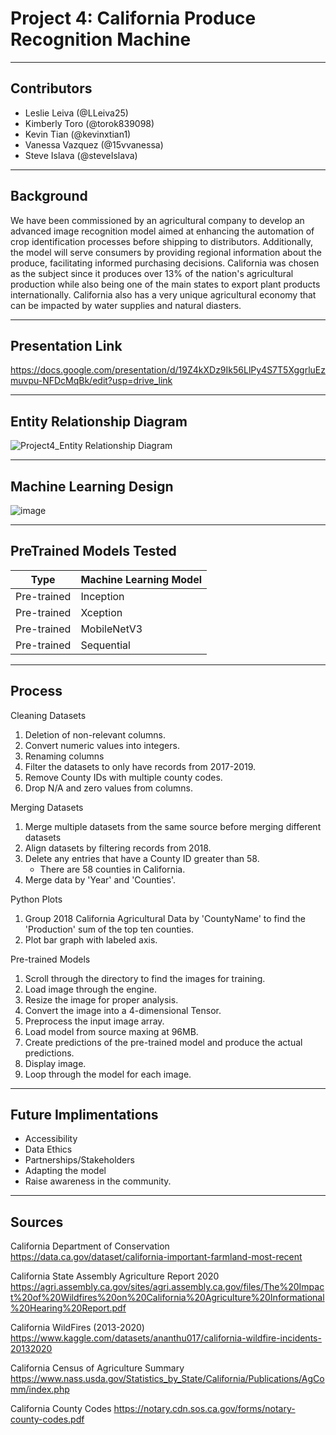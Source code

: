# Project 4: California Produce Recognition Machine
--------------------------------------------------------------------------------------------------------------
Contributors
--------------------------------------------------------------------------------------------------------------
- Leslie Leiva (@LLeiva25)
- Kimberly Toro (@torok839098)
- Kevin Tian (@kevinxtian1)
- Vanessa Vazquez (@15vvanessa)
- Steve Islava (@steveIslava)
  
--------------------------------------------------------------------------------------------------------------
Background
--------------------------------------------------------------------------------------------------------------
We have been commissioned by an agricultural company to develop an advanced image recognition model aimed at enhancing the automation of crop identification processes before shipping to distributors. Additionally, the model will serve consumers by providing regional information about the produce, facilitating informed purchasing decisions. California was chosen as the subject since it produces over 13% of the nation's agricultural production while also being one of the main states to export plant products internationally. California also has a very unique agricultural economy that can be impacted by water supplies and natural diasters.


--------------------------------------------------------------------------------------------------------------
Presentation Link
--------------------------------------------------------------------------------------------------------------
https://docs.google.com/presentation/d/19Z4kXDz9Ik56LlPy4S7T5XggrluEzmuvpu-NFDcMqBk/edit?usp=drive_link

--------------------------------------------------------------------------------------------------------------
Entity Relationship Diagram
--------------------------------------------------------------------------------------------------------------
![Project4_Entity Relationship Diagram](https://github.com/lleiva25/Project4/assets/140974405/8fbcd8b0-f1b6-4814-bafb-9139dc4a43dd)

--------------------------------------------------------------------------------------------------------------
Machine Learning Design
--------------------------------------------------------------------------------------------------------------
![image](https://github.com/lleiva25/Project4/assets/140974405/751303fa-f330-40d2-9a87-5850ae2e7d62)

--------------------------------------------------------------------------------------------------------------
PreTrained Models Tested
--------------------------------------------------------------------------------------------------------------

| Type  | Machine Learning Model |
| ------------- | ------------- |
| Pre-trained  | Inception  |
| Pre-trained  | Xception  |
| Pre-trained  | MobileNetV3  |
| Pre-trained  | Sequential |

--------------------------------------------------------------------------------------------------------------
Process
--------------------------------------------------------------------------------------------------------------
Cleaning Datasets
  1. Deletion of non-relevant columns.
  2. Convert numeric values into integers.
  3. Renaming columns
  4. Filter the datasets to only have records from 2017-2019.
  5. Remove County IDs with multiple county codes.
  6. Drop N/A and zero values from columns.
     
Merging Datasets
  1. Merge multiple datasets from the same source before merging different datasets
  2. Align datasets by filtering records from 2018.
  3. Delete any entries that have a County ID greater than 58.
      - There are 58 counties in California.
  5. Merge data by 'Year' and 'Counties'.

Python Plots
  1. Group 2018 California Agricultural Data by 'CountyName' to find the 'Production' sum of the top ten counties.
  2. Plot bar graph with labeled axis.

Pre-trained Models
  1. Scroll through the directory to find the images for training.
  2. Load image through the engine.
  3. Resize the image for proper analysis.
  4. Convert the image into a 4-dimensional Tensor.
  5. Preprocess the input image array.
  6. Load model from source maxing at 96MB.
  7. Create predictions of the pre-trained model and produce the actual predictions.
  8. Display image.
  9. Loop through the model for each image.
       
--------------------------------------------------------------------------------------------------------------
Future Implimentations
--------------------------------------------------------------------------------------------------------------
- Accessibility 
- Data Ethics
- Partnerships/Stakeholders
- Adapting the model 
- Raise awareness in the community.

--------------------------------------------------------------------------------------------------------------
Sources
--------------------------------------------------------------------------------------------------------------
California Department of Conservation
https://data.ca.gov/dataset/california-important-farmland-most-recent

California State Assembly Agriculture Report 2020
https://agri.assembly.ca.gov/sites/agri.assembly.ca.gov/files/The%20Impact%20of%20Wildfires%20on%20California%20Agriculture%20Informational%20Hearing%20Report.pdf

California WildFires (2013-2020)
https://www.kaggle.com/datasets/ananthu017/california-wildfire-incidents-20132020

California Census of Agriculture Summary
https://www.nass.usda.gov/Statistics_by_State/California/Publications/AgComm/index.php

California County Codes
https://notary.cdn.sos.ca.gov/forms/notary-county-codes.pdf


